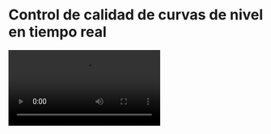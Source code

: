 # Control de calidad de curvas de nivel en tiempo real

<video controls><source src="https://digi21.blob.core.windows.net/videos-ayuda/desarrollo/37.%20Control%20de%20calidad%20de%20curvas%20de%20nivel%20en%20tiempo%20real.mp4" type="video/mp4"></video>



